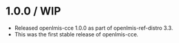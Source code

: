 1.0.0 / WIP
==================

* Released openlmis-cce 1.0.0 as part of openlmis-ref-distro 3.3.
 * This was the first stable release of openlmis-cce.

